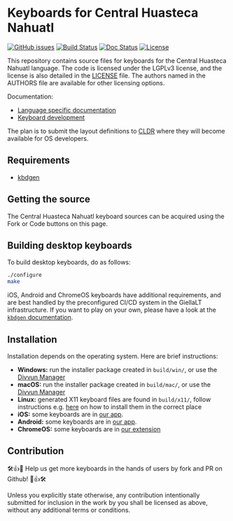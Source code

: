 # Keyboards for Central Huasteca Nahuatl

[![GitHub issues](https://img.shields.io/github/issues-raw/giellalt/keyboard-nch)](https://github.com/giellalt/keyboard-nch/issues)
[![Build Status](https://github.com/giellalt/keyboard-nch/workflows/Build%20Keyboards/badge.svg)](https://github.com/giellalt/keyboard-nch/actions)
[![Doc Status](https://github.com/giellalt/keyboard-nch/workflows/Build%20Docs/badge.svg)](https://github.com/giellalt/keyboard-nch/actions)
[![License](https://img.shields.io/github/license/giellalt/keyboard-nch)](https://github.com/giellalt/keyboard-nch/blob/main/LICENSE)

This repository contains source files for
keyboards for the Central Huasteca Nahuatl language. The code
is licensed under the LGPLv3 license, and the license is
also detailed in the [LICENSE](LICENSE) file. The authors named
in the AUTHORS file are available for other licensing options.

Documentation:

- [Language specific documentation](https://giellalt.github.io/keyboard-nch)
- [Keyboard development](https://giellalt.github.io/keyboards/Overview.html)

The plan is to submit the layout definitions to [CLDR](https://cldr.unicode.org)
where they will become available for OS developers.

## Requirements

- [kbdgen](https://github.com/divvun/kbdgen)

## Getting the source

The Central Huasteca Nahuatl keyboard sources can be acquired using the Fork or Code
buttons on this page.

## Building desktop keyboards

To build desktop keyboards, do as follows:

```sh
./configure
make
```

iOS, Android and ChromeOS keyboards have additional requirements, and are best
handled by the preconfigured CI/CD system in the GiellaLT infrastructure. If
you want to play on your own, please have a look at the
[`kbdgen` documentation](https://github.com/divvun/kbdgen).

##  Installation

Installation depends on the operating system. Here are brief instructions:

- __Windows:__ run the installer package created in `build/win/`, or use the [Divvun Manager](https://divvun.org)
- __macOS:__ run the installer package created in `build/mac/`, or use the [Divvun Manager](https://divvun.org)
- __Linux:__ generated X11 keyboard files are found in `build/x11/`, follow
  instructions e.g.
  [here](https://paulguerin.medium.com/install-an-additional-keyboard-layout-on-x11-58e53aaef1e4)
  on how to install them in the correct place
- __iOS:__ some keyboards are in [our app](https://apps.apple.com/th/app/divvun-keyboards/id948386025).
- __Android:__ some keyboards are in [our app](https://play.google.com/store/apps/details?id=no.uit.giella.keyboards.Sami).
- __ChromeOS:__  some keyboards are in [our extension](https://chrome.google.com/webstore/detail/sami-keyboards/dnihbfekindancgddjehgonciaopmkbe)

## Contribution

🛠👍🎉 Help us get more keyboards in the hands of users by fork and PR on Github! 🎉👍🛠

Unless you explicitly state otherwise, any contribution intentionally submitted
for inclusion in the work by you shall be licensed as above, without any
additional terms or conditions.
